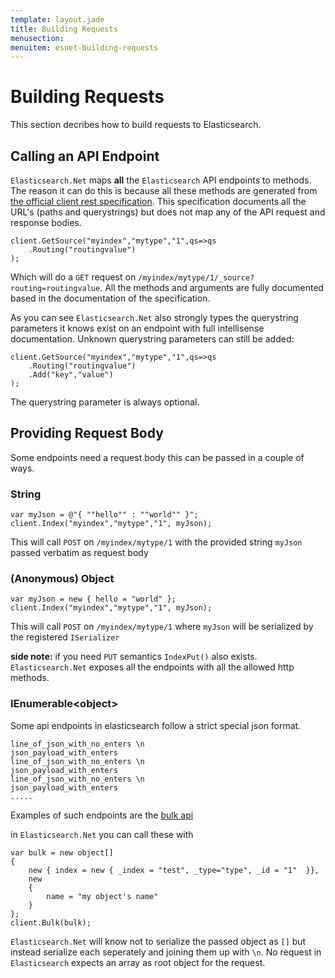 ```yaml
---
template: layout.jade
title: Building Requests
menusection: 
menuitem: esnet-building-requests
---
```


# Building Requests

This section decribes how to build requests to Elasticsearch.

## Calling an API Endpoint

`Elasticsearch.Net` maps **all** the `Elasticsearch` API endpoints to methods. The reason it can do this is because all these methods are generated from 
[the official client rest specification](https://github.com/elasticsearch/elasticsearch/tree/master/rest-api-spec/api). This specification documents all 
the URL's (paths and querystrings) but does not map any of the API request and response bodies.

    client.GetSource("myindex","mytype","1",qs=>qs
        .Routing("routingvalue")
    );

Which will do a `GET` request on `/myindex/mytype/1/_source?routing=routingvalue`. 
All the methods and arguments are fully documented based in the documentation of the specification. 

As you can see `Elasticsearch.Net` also strongly types the querystring parameters it knows exist on an endpoint with full intellisense documentation. 
Unknown querystring parameters can still be added:

    client.GetSource("myindex","mytype","1",qs=>qs
        .Routing("routingvalue")
        .Add("key","value")
    );

The querystring parameter is always optional.

## Providing Request Body

Some endpoints need a request body this can be passed in a couple of ways.

### String

    var myJson = @"{ ""hello"" : ""world"" }";
    client.Index("myindex","mytype","1", myJson);

This will call `POST` on `/myindex/mytype/1` with the provided string `myJson` passed verbatim as request body

### (Anonymous) Object

    var myJson = new { hello = "world" };
    client.Index("myindex","mytype","1", myJson);

This will call `POST` on `/myindex/mytype/1` where `myJson` will be serialized by the registered `ISerializer`

**side note:** if you need `PUT` semantics `IndexPut()` also exists. `Elasticsearch.Net` exposes all the endpoints with all the allowed
http methods.

### IEnumerable&lt;object&gt; 

Some api endpoints in elasticsearch follow a strict special json format. 

    line_of_json_with_no_enters \n
    json_payload_with_enters
    line_of_json_with_no_enters \n
    json_payload_with_enters
    line_of_json_with_no_enters \n
    json_payload_with_enters
    .....

Examples of such endpoints are the [bulk api](http://www.elasticsearch.org/guide/en/elasticsearch/reference/current/docs-bulk.html#docs-bulk)

in `Elasticsearch.Net` you can call these with

    var bulk = new object[]
    {
        new { index = new { _index = "test", _type="type", _id = "1"  }},
        new
        {
            name = "my object's name"
        }
    };
    client.Bulk(bulk);

`Elasticsearch.Net` will know not to serialize the passed object as `[]` but instead serialize each seperately and joining them up with `\n`. 
No request in `Elasticsearch` expects an array as root object for the request.

